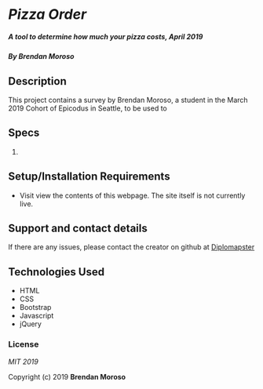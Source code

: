 # _Pizza Order_

##### _A tool to determine how much your pizza costs, April 2019_

##### By **Brendan Moroso**

## Description

This project contains a survey by Brendan Moroso, a student in the March 2019 Cohort of Epicodus in Seattle, to be used to

## Specs
1.

## Setup/Installation Requirements

* Visit view the contents of this webpage. The site itself is not currently live.

## Support and contact details

If there are any issues, please contact the creator on github at [Diplomapster](https://github.com/diplomapster)

## Technologies Used

* HTML
* CSS
* Bootstrap
* Javascript
* jQuery

### License

*MIT 2019*

Copyright (c) 2019 **Brendan Moroso**
